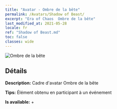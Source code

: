 ```yaml
---
title: "Avatar - Ombre de la bête"
permalink: /Avatars/Shadow of Beast/
excerpt: "Era of Chaos  Ombre de la bête"
last_modified_at: 2021-05-28
locale: fr
ref: "Shadow of Beast.md"
toc: false
classes: wide
---
```

 ![Ombre de la bête](/images/a/avatarFrame_79.png)

## Détails

 **Description:** Cadre d'avatar Ombre de la bête 

 **Tips:** Élément obtenu en participant à un événement 

 **Is available:**  + 

